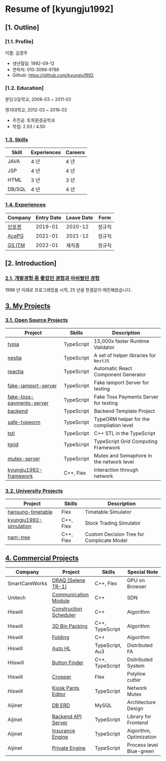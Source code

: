 # Resume of [kyungju1992]

## [1. Outline]
### [1.1. Profile]
이름: 김경주

  - 생년월일: 1992-09-12
  - 연락처: 010-3098-9788
  - Github: https://github.com/kyungju1992

### [1.2. Education]
분당고등학교, 2008-03 ~ 2011-02

명지대학교, 2012-03 ~ 2016-02

  - 주전공: 토목환경공학과
  - 학점: 2.93 / 4.50

### [1.3. Skills](https://github.com/kyungju1992/resume/blob/master/STORY.md#14-skills)
Skill        | Experiences | Careers 
-------------|-------------|---------
JAVA         | 4 년        | 4 년    
JSP          | 4 년        | 4 년    
HTML         | 3 년        | 3 년    
DB/SQL       | 4 년        | 4 년    

### [1.4. Experiences](https://github.com/kyungju1992/resume/blob/master/STORY.md#15-experiences)

Company | Entry Date | Leave Date | Form
--------|------------|------------|-------
[인포젠](https://github.com/kyungju1992/resume/blob/master/STORY.md#41-smartcareworks)        | 2019-01    | 2020-12    | 정규직
[AcePG](https://github.com/kyungju1992/resume/blob/master/STORY.md#42-unitech)                | 2021-01    | 2021-12    | 정규직
[GS ITM](https://github.com/kyungju1992/resume/blob/master/STORY.md#43-hiswill)               | 2022-01    | 재직중     | 정규직


## [2. Introduction]
### [2.1. 개발경험 중 좋았던 경험과 아쉬웠던 경험](https://github.com/kyungju1992/resume/blob/master/STORY.md#21-for-a-lifetime)
1998 년 이래로 프로그래밍을 시작, 25 년을 한결같이 매진해왔습니다.




## [3. My Projects](https://github.com/kyungju1992/resume/blob/master/STORY.md#3-my-projects)
### [3.1. Open Source Projects](https://github.com/kyungju1992/resume/blob/master/STORY.md#31-open-source-projects)
Project            | Skills           | Description
-------------------|------------------|-----------------------------
[typia](https://github.com/kyungju1992/resume/blob/master/STORY.md#311-typia) | TypeScript | 15,000x faster Runtime Validator
[nestia](https://github.com/kyungju1992/resume/blob/master/STORY.md#312-nestia) | TypeScript | A set of helper libraries for `NestJS`
[reactia](https://github.com/kyungju1992/resume/blob/master/STORY.md#313-reactia) | TypeScript | Automatic React Component Generator
[fake-iamport-server](https://github.com/kyungju1992/resume/blob/master/STORY.md#314-fake-iamport-server) | TypeScript | Fake Iamport Server for testing
[fake-toss-payments-server](https://github.com/kyungju1992/resume/blob/master/STORY.md#315-fake-toss-payments-server) | TypeScript | Fake Toss Payments Server for testing
[backend](https://github.com/kyungju1992/resume/blob/master/STORY.md#316-backend) | TypeScript | Backend Template Project
[safe-typeorm](https://github.com/kyungju1992/resume/blob/master/STORY.md#317-safe-typeorm) | TypeScript | TypeORM helper for the compilation level
[tstl](https://github.com/kyungju1992/resume/blob/master/STORY.md#318-tstl) | TypeScript | C++ STL in the TypeScript
[tgrid](https://github.com/kyungju1992/resume/blob/master/STORY.md#319-tgrid) | TypeScript | TypeScript Grid Computing Framework
[mutex-server](https://github.com/kyungju1992/resume/blob/master/STORY.md#3110-mutex-server) | TypeScript | Mutex and Semaphore in the network level
[kyungju1992-framework](https://github.com/kyungju1992/resume/blob/master/STORY.md#3111-kyungju1992-framework) | C++, Flex | Interaction through network

### [3.2. University Projects](https://github.com/kyungju1992/resume/blob/master/STORY.md#32-university-projects)
Project            | Skills           | Description
-------------------|------------------|-----------------------------
[hansung-timetable](STORY.md#321-hansung-timetable)  | Flex             | Timetable Simulator
[kyungju1992-simulation](https://github.com/kyungju1992/resume/blob/master/STORY.md#322-kyungju1992-simulation) | C++, Flex | Stock Trading Simulator
[nam-tree](https://github.com/kyungju1992/resume/blob/master/STORY.md#323-nam-tree)           | C++, Flex | Custom Decision Tree for Complicate Model




## [4. Commercial Projects](https://github.com/kyungju1992/resume/blob/master/STORY.md#4-commercial-projects)
Company        | Project                | Skills              | Special Note
---------------|------------------------|---------------------|---------------------
SmartCareWorks | [ORAQ (Selene TR-1)](https://github.com/kyungju1992/resume/blob/master/STORY.md#411-oraq-selene-tr-1)     | C++, Flex           | GPU on Browser
Unitech        | [Communication Module](https://github.com/kyungju1992/resume/blob/master/STORY.md#421-torpedo-simulator-communication-module)   | C++                 | SDN
Hiswill        | [Construction Scheduler](https://github.com/kyungju1992/resume/blob/master/STORY.md#431-tsp-construction-scheduler) | C++                 | Algorithm
Hiswill        | [3D Bin Packing](https://github.com/kyungju1992/resume/blob/master/STORY.md#432-3d-bin-packing)         | C++, TypeScript     | Algorithm
Hiswill        | [Folding](https://github.com/kyungju1992/resume/blob/master/STORY.md#433-folding)                | C++                 | Algorithm
Hiswill        | [Auto HL](https://github.com/kyungju1992/resume/blob/master/STORY.md#434-auto-hl)                | TypeScript, Au3     | Distributed FA
Hilswill       | [Button Finder](https://github.com/kyungju1992/resume/blob/master/STORY.md#435-distributed-button-finder)          | C++, TypeScript     | Dsitributed System
Hiswill        | [Cropper](https://github.com/kyungju1992/resume/blob/master/STORY.md#436-cropper)                | Flex                | Polyline cutter
Hiswill        | [Kiosk Pants Editor](https://github.com/kyungju1992/resume/blob/master/STORY.md#437-kiosk-pants-editor)     | TypeScript          | Network Mutex
Aijinet        | [DB ERD](https://github.com/kyungju1992/resume/blob/master/STORY.md#441-entity-relationship-diagram)                 | MySQL               | Architecture Design 
Aijinet        | [Backend API Server](https://github.com/kyungju1992/resume/blob/master/STORY.md#442-backend-api-server)     | TypeScript          | Library for Frontend
Aijinet        | [Insurance Engine](https://github.com/kyungju1992/resume/blob/master/STORY.md#443-insurance-engine)       | TypeScript          | Algorithm, Optimization
Aijinet        | [Private Engine](https://github.com/kyungju1992/resume/blob/master/STORY.md#444-private-engine-for-special-insurer)         | TypeScript          | Process level Blue-green
